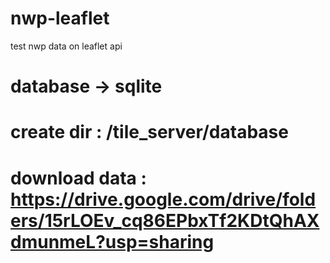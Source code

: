 # nwp-leaflet
test nwp data on leaflet api


# database -> sqlite
# create dir : /tile_server/database
# download data : https://drive.google.com/drive/folders/15rLOEv_cq86EPbxTf2KDtQhAXdmunmeL?usp=sharing
